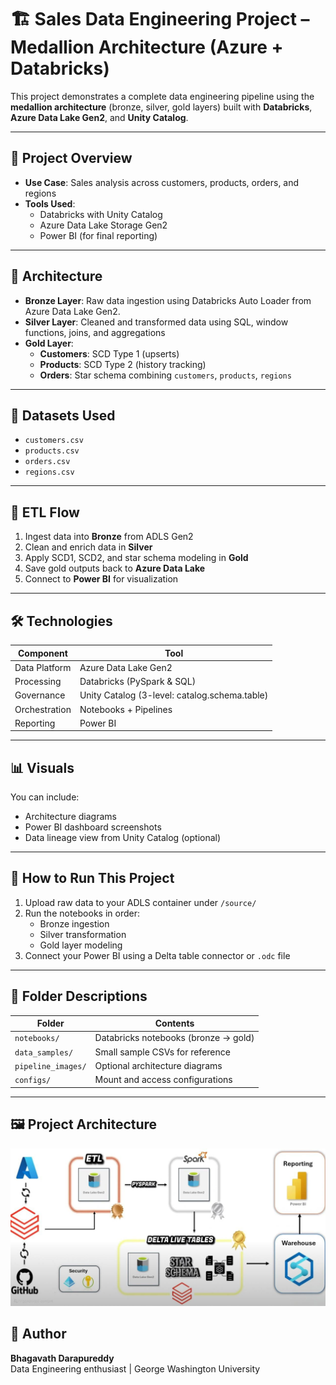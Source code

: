 # 🏗️ Sales Data Engineering Project – Medallion Architecture (Azure + Databricks)

This project demonstrates a complete data engineering pipeline using the **medallion architecture** (bronze, silver, gold layers) built with **Databricks**, **Azure Data Lake Gen2**, and **Unity Catalog**.

---

## 📌 Project Overview

- **Use Case**: Sales analysis across customers, products, orders, and regions
- **Tools Used**:
  - Databricks with Unity Catalog
  - Azure Data Lake Storage Gen2
  - Power BI (for final reporting)

---

## 🧱 Architecture

- **Bronze Layer**: Raw data ingestion using Databricks Auto Loader from Azure Data Lake Gen2.
- **Silver Layer**: Cleaned and transformed data using SQL, window functions, joins, and aggregations
- **Gold Layer**:
  - **Customers**: SCD Type 1 (upserts)
  - **Products**: SCD Type 2 (history tracking)
  - **Orders**: Star schema combining `customers`, `products`, `regions`

---

## 📂 Datasets Used

- `customers.csv`
- `products.csv`
- `orders.csv`
- `regions.csv`

---

## 🔁 ETL Flow

1. Ingest data into **Bronze** from ADLS Gen2
2. Clean and enrich data in **Silver**
3. Apply SCD1, SCD2, and star schema modeling in **Gold**
4. Save gold outputs back to **Azure Data Lake**
5. Connect to **Power BI** for visualization

---

## 🛠️ Technologies

| Component     | Tool                          |
|---------------|-------------------------------|
| Data Platform | Azure Data Lake Gen2          |
| Processing    | Databricks (PySpark & SQL)    |
| Governance    | Unity Catalog (3-level: catalog.schema.table) |
| Orchestration | Notebooks + Pipelines         |
| Reporting     | Power BI                      |

---

## 📊 Visuals

You can include:
- Architecture diagrams
- Power BI dashboard screenshots
- Data lineage view from Unity Catalog (optional)

---

## 🚀 How to Run This Project

1. Upload raw data to your ADLS container under `/source/`
2. Run the notebooks in order:
   - Bronze ingestion
   - Silver transformation
   - Gold layer modeling
3. Connect your Power BI using a Delta table connector or `.odc` file

---

## 📁 Folder Descriptions

| Folder          | Contents                                  |
|------------------|--------------------------------------------|
| `notebooks/`     | Databricks notebooks (bronze → gold)       |
| `data_samples/`  | Small sample CSVs for reference            |
| `pipeline_images/` | Optional architecture diagrams            |
| `configs/`       | Mount and access configurations            |

---

## 🖼️ Project Architecture

![Pipeline Architecture](images/project_pipeline.jpeg)

## 🙌 Author

**Bhagavath Darapureddy**  
Data Engineering enthusiast | George Washington University  


